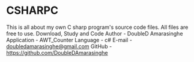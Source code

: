 # CSHARPC
This is all about my own C sharp program's source code files. All files are free to use. Download, Study and Code 
Author - DoubleD Amarasinghe
Application - AWT_Counter
Language - c#
E-mail - doubledamarasinghe@gmail.com
GitHub - https://github.com/DoubleDAmarasinghe
